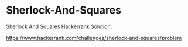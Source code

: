 # Sherlock-And-Squares
Sherlock And Squares Hackerrank Solution.

https://www.hackerrank.com/challenges/sherlock-and-squares/problem
